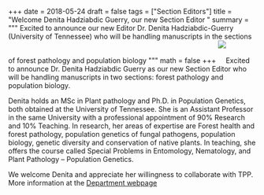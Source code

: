 +++
date = 2018-05-24
draft = false
tags = ["Section Editors"]
title = "Welcome Denita Hadziabdic Guerry, our new Section Editor "
summary = """
Excited to announce our new Editor Dr. Denita Hadziabdic-Guerry (University of Tennessee) who will be handling manuscripts in the sections of forest pathology and population biology 
"""
math = false
+++ 
<img src = "/tpp/img/posts/denita1.jpg" style = "margin-bottom:30px">Excited to announce Dr. Denita Hadziabdic Guerry as our new Section Editor who will be handling manuscripts in two sections: forest pathology and population biology. 

Denita holds an MSc in Plant pathology and Ph.D. in Population Genetics, both obtained at the University of Tennessee. She is an Assistant Professor in the same University with a professional appointment of 90% Research and 10% Teaching. In research, her areas of expertise are Forest health and forest pathology, population genetics of fungal pathogens, population biology, genetic diversity and conservation of native plants. In teaching, she offers the course called Special Problems in Entomology, Nematology, and Plant Pathology – Population Genetics. 

We welcome Denita and appreciate her willingness to collaborate with TPP. More information at the [Department webpage](http://epp.tennessee.edu/people/directory/dr-denita-hadziabdic-guerry)
 




